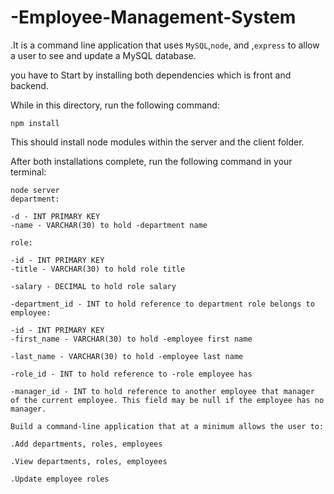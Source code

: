# -Employee-Management-System


.It is  a command line application that uses  `MySQL`,`node`,  and ,`express` to allow a user to see and update a MySQL database. 


you have to Start by installing both  dependencies which is front and backend. 

While in this directory, run the following command:

```
npm install
```

This should install node modules within the server and the client folder.

After both installations complete, run the following command in your terminal:

```
node server
department:

-d - INT PRIMARY KEY
-name - VARCHAR(30) to hold -department name

role:

-id - INT PRIMARY KEY
-title - VARCHAR(30) to hold role title

-salary - DECIMAL to hold role salary

-department_id - INT to hold reference to department role belongs to
employee:

-id - INT PRIMARY KEY
-first_name - VARCHAR(30) to hold -employee first name

-last_name - VARCHAR(30) to hold -employee last name

-role_id - INT to hold reference to -role employee has

-manager_id - INT to hold reference to another employee that manager of the current employee. This field may be null if the employee has no manager.

Build a command-line application that at a minimum allows the user to:

.Add departments, roles, employees

.View departments, roles, employees

.Update employee roles
